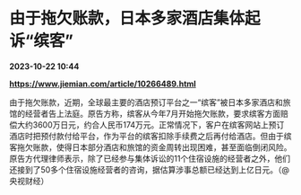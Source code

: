 # 由于拖欠账款，日本多家酒店集体起诉“缤客”

**2023-10-22 10:44**

**https://www.jiemian.com/article/10266489.html**

由于拖欠账款，近期，全球最主要的酒店预订平台之一“缤客”被日本多家酒店和旅馆的经营者告上法庭。原告方称，缤客从今年7月开始拖欠账款，要求缤客方面赔偿大约3600万日元，约合人民币174万元。正常情况下，客户在缤客网站上预订酒店时把预付款付给平台，作为平台的缤客扣除手续费之后再付给酒店。但由于缤客拖欠账款，使得日本部分酒店和旅馆的资金周转出现困难，甚至面临倒闭风险。原告方代理律师表示，除了已经参与集体诉讼的11个住宿设施的经营者之外，他们还接到了50多个住宿设施经营者的咨询，据估算涉事总额已经达到上亿日元。（@央视财经）